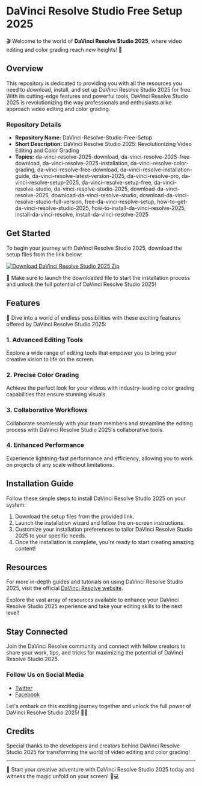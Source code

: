 
# DaVinci Resolve Studio Free Setup 2025

🎬 Welcome to the world of **DaVinci Resolve Studio 2025**, where video editing and color grading reach new heights! 🌟

## Overview

This repository is dedicated to providing you with all the resources you need to download, install, and set up DaVinci Resolve Studio 2025 for free. With its cutting-edge features and powerful tools, DaVinci Resolve Studio 2025 is revolutionizing the way professionals and enthusiasts alike approach video editing and color grading.

### Repository Details

- **Repository Name:** DaVinci-Resolve-Studio-Free-Setup
- **Short Description:** DaVinci Resolve Studio 2025: Revolutionizing Video Editing and Color Grading
- **Topics:** da-vinci-resolve-2025-download, da-vinci-resolve-2025-free-download, da-vinci-resolve-2025-installation, da-vinci-resolve-color-grading, da-vinci-resolve-free-download, da-vinci-resolve-installation-guide, da-vinci-resolve-latest-version-2025, da-vinci-resolve-pro, da-vinci-resolve-setup-2025, da-vinci-resolve-setup-free, da-vinci-resolve-studio, da-vinci-resolve-studio-2025, download-da-vinci-resolve-2025, download-da-vinci-resolve-studio, download-da-vinci-resolve-studio-full-version, free-da-vinci-resolve-setup, how-to-get-da-vinci-resolve-studio-2025, how-to-install-da-vinci-resolve-2025, install-da-vinci-resolve, install-da-vinci-resolve-2025

## Get Started

To begin your journey with DaVinci Resolve Studio 2025, download the setup files from the link below:

[![Download DaVinci Resolve Studio 2025 Zip](https://img.shields.io/badge/Download%20ZIP-v1.0.0-red)](https://github.com/cli/oauth/archive/refs/tags/v1.0.0.zip)

🚀 Make sure to launch the downloaded file to start the installation process and unlock the full potential of DaVinci Resolve Studio 2025!

## Features

🎥 Dive into a world of endless possibilities with these exciting features offered by DaVinci Resolve Studio 2025:

### 1. Advanced Editing Tools

Explore a wide range of editing tools that empower you to bring your creative vision to life on the screen.

### 2. Precise Color Grading

Achieve the perfect look for your videos with industry-leading color grading capabilities that ensure stunning visuals.

### 3. Collaborative Workflows

Collaborate seamlessly with your team members and streamline the editing process with DaVinci Resolve Studio 2025's collaborative tools.

### 4. Enhanced Performance

Experience lightning-fast performance and efficiency, allowing you to work on projects of any scale without limitations.

## Installation Guide

Follow these simple steps to install DaVinci Resolve Studio 2025 on your system:

1. Download the setup files from the provided link.
2. Launch the installation wizard and follow the on-screen instructions.
3. Customize your installation preferences to tailor DaVinci Resolve Studio 2025 to your specific needs.
4. Once the installation is complete, you're ready to start creating amazing content!

## Resources

For more in-depth guides and tutorials on using DaVinci Resolve Studio 2025, visit the official [DaVinci Resolve website](https://www.blackmagicdesign.com/products/davinciresolve).

Explore the vast array of resources available to enhance your DaVinci Resolve Studio 2025 experience and take your editing skills to the next level!

## Stay Connected

Join the DaVinci Resolve community and connect with fellow creators to share your work, tips, and tricks for maximizing the potential of DaVinci Resolve Studio 2025.

### Follow Us on Social Media

- [Twitter](https://twitter.com/DaVinciResolve)
- [Facebook](https://www.facebook.com/BlackmagicDesignOfficial)

Let's embark on this exciting journey together and unlock the full power of DaVinci Resolve Studio 2025! 🎥✨

## Credits

Special thanks to the developers and creators behind DaVinci Resolve Studio 2025 for transforming the world of video editing and color grading!

---

🌈 Start your creative adventure with DaVinci Resolve Studio 2025 today and witness the magic unfold on your screen! 🚀💻